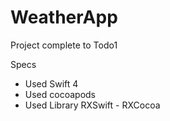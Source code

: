 # WeatherApp 

Project complete to Todo1 

Specs
- Used Swift 4
- Used cocoapods
- Used Library RXSwift - RXCocoa
